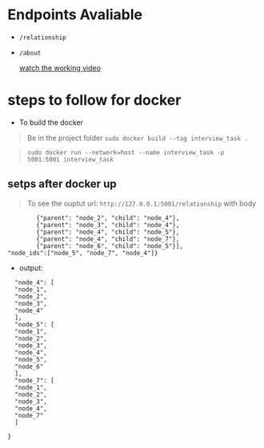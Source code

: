 # Endpoints Avaliable

- `/relationship`
- `/about`

  [watch the working video](https://youtu.be/W35eh0jdGP4)

# steps to follow for docker

- To build the docker

> Be in the project folder
> `sudo docker build --tag interview_task .`

> `sudo docker run --network=host --name interview_task -p 5001:5001 interview_task`

## setps after docker up

> To see the ouptut url: `http://127.0.0.1:5001/relationship`
> with body

```{"relation":[{"parent": "node_1", "child": "node_4"},
        {"parent": "node_2", "child": "node_4"},
        {"parent": "node_3", "child": "node_4"},
        {"parent": "node_4", "child": "node_5"},
        {"parent": "node_4", "child": "node_7"},
        {"parent": "node_6", "child": "node_5"}],
"node_ids":["node_5", "node_7", "node_4"]}
```

- output:

```
  "node_4": [
  "node_1",
  "node_2",
  "node_3",
  "node_4"
  ],
  "node_5": [
  "node_1",
  "node_2",
  "node_3",
  "node_4",
  "node_5",
  "node_6"
  ],
  "node_7": [
  "node_1",
  "node_2",
  "node_3",
  "node_4",
  "node_7"
  ]

}
```
